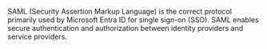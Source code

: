 SAML (Security Assertion Markup Language) is the correct protocol primarily used by Microsoft Entra ID for single sign-on (SSO). SAML enables secure authentication and authorization between identity providers and service providers.